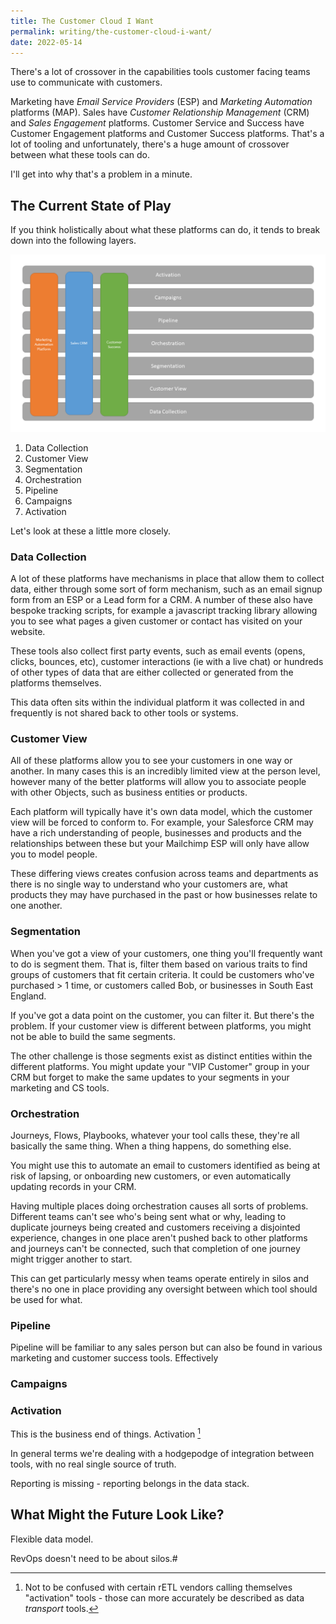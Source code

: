 ```yaml
---
title: The Customer Cloud I Want
permalink: writing/the-customer-cloud-i-want/
date: 2022-05-14
---
```


There's a lot of crossover in the capabilities tools customer facing teams use to communicate with customers.

Marketing have *Email Service Providers* (ESP) and *Marketing Automation* platforms (MAP). Sales have *Customer Relationship Management* (CRM) and *Sales Engagement* platforms. Customer Service and Success have Customer Engagement platforms and Customer Success platforms. That's a lot of tooling and unfortunately, there's a huge amount of crossover between what these tools can do.

I'll get into why that's a problem in a minute.

## The Current State of Play

If you think holistically about what these platforms can do, it tends to break down into the following layers.

[![The layers of the customer cloud](../../images/post-images/Unbundled-Customer-Cloud.png)](../../images/post-images/Unbundled-Customer-Cloud.png)

1. Data Collection
2. Customer View
3. Segmentation
4. Orchestration
5. Pipeline
6. Campaigns
7. Activation

Let's look at these a little more closely.

### Data Collection

A lot of these platforms have mechanisms in place that allow them to collect data, either through some sort of form mechanism, such as an email signup form from an ESP or a Lead form for a CRM. A number of these also have bespoke tracking scripts, for example a javascript tracking library allowing you to see what pages a given customer or contact has visited on your website.

These tools also collect first party events, such as email events (opens, clicks, bounces, etc), customer interactions (ie with a live chat) or hundreds of other types of data that are either collected or generated from the platforms themselves.

This data often sits within the individual platform it was collected in and frequently is not shared back to other tools or systems.

### Customer View

All of these platforms allow you to see your customers in one way or another. In many cases this is an incredibly limited view at the person level, however many of the better platforms will allow you to associate people with other Objects, such as business entities or products.

Each platform will typically have it's own data model, which the customer view will be forced to conform to. For example, your Salesforce CRM may have a rich understanding of people, businesses and products and the relationships between these but your Mailchimp ESP will only have allow you to model people.

These differing views creates confusion across teams and departments as there is no single way to understand who your customers are, what products they may have purchased in the past or how businesses relate to one another.

### Segmentation

When you've got a view of your customers, one thing you'll frequently want to do is segment them. That is, filter them based on various traits to find groups of customers that fit certain criteria. It could be customers who've purchased > 1 time, or customers called Bob, or businesses in South East England.

If you've got a data point on the customer, you can filter it. But there's the problem. If your customer view is different between platforms, you might not be able to build the same segments.

The other challenge is those segments exist as distinct entities within the different platforms. You might update your "VIP Customer" group in your CRM but forget to make the same updates to your segments in your marketing and CS tools.

### Orchestration

Journeys, Flows, Playbooks, whatever your tool calls these, they're all basically the same thing. When a thing happens, do something else.

You might use this to automate an email to customers identified as being at risk of lapsing, or onboarding new customers, or even automatically updating records in your CRM.

Having multiple places doing orchestration causes all sorts of problems. Different teams can't see who's being sent what or why, leading to duplicate journeys being created and customers receiving a disjointed experience, changes in one place aren't pushed back to other platforms and journeys can't be connected, such that completion of one journey might trigger another to start.

This can get particularly messy when teams operate entirely in silos and there's no one in place providing any oversight between which tool should be used for what.

### Pipeline

Pipeline will be familiar to any sales person but can also be found in various marketing and customer success tools. Effectively 

### Campaigns



### Activation

This is the business end of things. Activation [^activation]



In general terms we're dealing with a hodgepodge of integration between tools, with no real single source of truth.

Reporting is missing - reporting belongs in the data stack.


## What Might the Future Look Like?

Flexible data model.

RevOps doesn't need to be about silos.#




[^activation]: Not to be confused with certain rETL vendors calling themselves "activation" tools - those can more accurately be described as data *transport* tools.